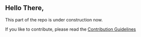 ## Hello There,

This part of the repo is under construction now.

If you like to contribute, please read the [Contribution Guidelines](../../README.md#contribution-guidelines)
